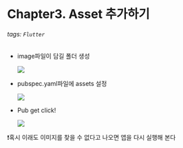 Chapter3. Asset 추가하기
===

###### tags: `Flutter`

- image파일이 담길 폴더 생성

    ![](https://i.imgur.com/tzxdNV8.png)
    
- pubspec.yaml파일에 assets 설정

    ![](https://i.imgur.com/xmnVqms.png)

- Pub get click!

    ![](https://i.imgur.com/QZXGHLb.png)
    
:exclamation:혹시 이래도 이미지를 찾을 수 없다고 나오면 앱을 다시 실행해 본다